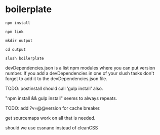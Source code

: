 # boilerplate

`npm install`

`npm link`

`mkdir output`

`cd output`

`slush boilerplate`





devDependencies.json is a list npm modules where you can put version number. If you add a devDependencies in one of your slush tasks don't forget to add it to the devDependencies.json file.

TODO:  postinstall should call 'gulp install' also.

"npm install && gulp install" seems to always repeats.


TODO: add ?v=@@version for cache breaker.

get sourcemaps work on all that is needed.

should we use cssnano instead of cleanCSS